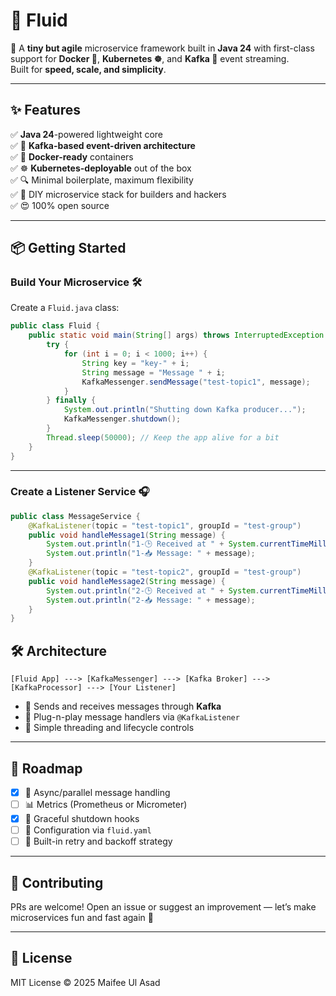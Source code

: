 # 🌊 Fluid

🚀 A **tiny but agile** microservice framework built in **Java 24** with first-class support for **Docker 🐳**, **Kubernetes ☸️**, and **Kafka 📨** event streaming.  
Built for **speed, scale, and simplicity**.

---

## ✨ Features

✅ **Java 24**-powered lightweight core  
✅ 🔁 **Kafka-based event-driven architecture**  
✅ 🐳 **Docker-ready** containers  
✅ ☸️ **Kubernetes-deployable** out of the box  
✅ 🔍 Minimal boilerplate, maximum flexibility  
✅ 🔧 DIY microservice stack for builders and hackers   
✅ 😍 100% open source

---

## 📦 Getting Started

### Build Your Microservice 🛠️

Create a `Fluid.java` class:

```java
public class Fluid {
    public static void main(String[] args) throws InterruptedException {
        try {
            for (int i = 0; i < 1000; i++) {
                String key = "key-" + i;
                String message = "Message " + i;
                KafkaMessenger.sendMessage("test-topic1", message);
            }
        } finally {
            System.out.println("Shutting down Kafka producer...");
            KafkaMessenger.shutdown();
        }
        Thread.sleep(50000); // Keep the app alive for a bit
    }
}
```

---

### Create a Listener Service 🎧

```java
public class MessageService {
    @KafkaListener(topic = "test-topic1", groupId = "test-group")
    public void handleMessage1(String message) {
        System.out.println("1-🕒 Received at " + System.currentTimeMillis());
        System.out.println("1-📥 Message: " + message);
    }
    @KafkaListener(topic = "test-topic2", groupId = "test-group")
    public void handleMessage2(String message) {
        System.out.println("2-🕒 Received at " + System.currentTimeMillis());
        System.out.println("2-📥 Message: " + message);
    }
}
```

## 🛠️ Architecture

```
[Fluid App] ---> [KafkaMessenger] ---> [Kafka Broker] ---> [KafkaProcessor] ---> [Your Listener]
```

* 🔄 Sends and receives messages through **Kafka**
* 🧩 Plug-n-play message handlers via `@KafkaListener`
* 🧵 Simple threading and lifecycle controls

---

## 🔮 Roadmap

* [x] 🧵 Async/parallel message handling
* [ ] 📊 Metrics (Prometheus or Micrometer)
* [x] 🛑 Graceful shutdown hooks
* [ ] 💾 Configuration via `fluid.yaml`
* [ ] 🧠 Built-in retry and backoff strategy

---

## 🤝 Contributing

PRs are welcome! Open an issue or suggest an improvement — let’s make microservices fun and fast again 🧪

---

## 📜 License

MIT License © 2025 Maifee Ul Asad
